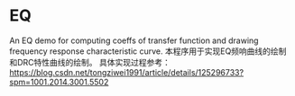 # EQ
An EQ demo for computing coeffs of transfer function and drawing frequency response characteristic curve.
本程序用于实现EQ频响曲线的绘制和DRC特性曲线的绘制。
具体实现过程参考：https://blog.csdn.net/tongziwei1991/article/details/125296733?spm=1001.2014.3001.5502
